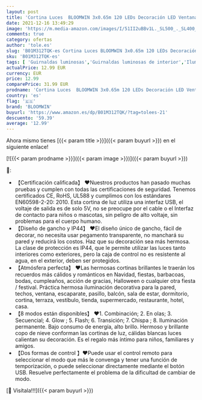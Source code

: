 ```yaml
---
layout: post
title: 'Cortina Luces  BLOOMWIN 3x0.65m 120 LEDs Decoración LED Ventanas  Control Remoto 8 modos Cortina Luz Luminosas Navidad Escaparate  5V USB Cadena'
date: 2021-12-16 13:49:29
image: 'https://m.media-amazon.com/images/I/51II2uBBv1L._SL500_._SL400_.jpg'
comments: true
category: ofertas
author: 'tole.es'
slug: 'B01M312TQK-es Cortina Luces BLOOMWIN 3x0.65m 120 LEDs Decoración LED...'
sku: 'B01M312TQK-es'
tags: [ 'Guirnaldas luminosas','Guirnaldas luminosas de interior','Iluminación','bloomwin','navidad', ]
actualPrice: 12.99 EUR
currency: EUR
price: 12.99
comparePrice: 31.99 EUR
prodname: 'Cortina Luces  BLOOMWIN 3x0.65m 120 LEDs Decoración LED Ventanas  Control Remoto 8 modos Cortina Luz Luminosas Navidad Escaparate  5V USB Cadena'
country: 'es'
flag: '🇪🇸'
brand: 'BLOOMWIN'
buyurl: 'https://www.amazon.es/dp/B01M312TQK/?tag=tolees-21'
descuento: '59.39'
average: '12.99'
---
```


Ahora mismo tienes [{{< param title >}}]({{< param buyurl >}}) en el siguiente enlace!

[![{{< param prodname >}}]({{< param image >}})]({{< param buyurl >}})

🔎:

- 【Certificación calificada】 ♥Nuestros productos han pasado muchas pruebas y cumplen con todas las certificaciones de seguridad. Tenemos certificados CE, RoHS, UL588 y cumplimos con los estándares EN60598-2-20: 2010. Esta cortina de luz utiliza una interfaz USB, el voltaje de salida es de solo 5V, no se preocupe por el cable o el Interfaz de contacto para niños o mascotas, sin peligro de alto voltaje, sin problemas para el cuerpo humano.
- 【Diseño de gancho y IP44】 ♥El diseño único de gancho, fácil de decorar, no necesita usar pegamento transparente, no manchará su pared y reducirá los costos. Haz que su decoración sea más hermosa. La clase de protección es IP44, que le permite utilizar las luces tanto interiores como exteriores, pero la caja de control no es resistente al agua, en el exterior, deben ser protegidos.
- 【Atmósfera perfecta】 ♥Las hermosas cortinas brillantes le traerán los recuerdos más cálidos y románticos en Navidad, fiestas, barbacoas, bodas, cumpleaños, acción de gracias, Halloween o cualquier otra fiesta / festival. Práctica hermosa iluminación decorativa para la pared, techos, ventana, escaparate, pasillo, balcón, sala de estar, dormitorio, cortina, terraza, vestíbulo, tienda, supermercado, restaurante, hotel, casa.
- 【8 modos están disponibles】 ♥1. Combinación; 2. En olas; 3. Secuencial; 4. Glow ; 5. Flash; 6. Transición; 7. Chispa ; 8. Iluminación permanente. Bajo consumo de energía, alto brillo. Hermoso y brillante copo de nieve conforman las cortinas de luz, cálidas blancas luces calientan su decoración. Es el regalo más íntimo para niños, familiares y amigos.
- 【Dos formas de control 】♥Puede usar el control remoto para seleccionar el modo que más le convenga y tener una función de temporización, o puede seleccionar directamente mediante el botón USB. Resuelve perfectamente el problema de la dificultad de cambiar de modo.

[🛒 Visítala!!!]({{< param buyurl >}})
